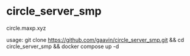 # circle_server_smp

circle.maxp.xyz

usage: git clone https://github.com/gaavin/circle_server_smp.git && cd circle_server_smp && docker compose up -d
